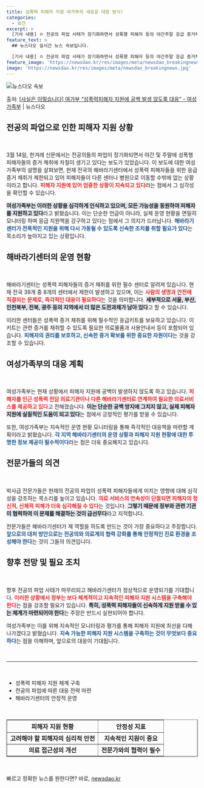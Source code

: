```yaml
---
title: 성폭력 피해자 지원 여가부의 새로운 대응 방식!
categories:
  - 보건
excerpt: >
  [기사 내용] ㅇ 전공의 파업 사태가 장기화하면서 성폭행 피해자 등의 야간주말 응급 증거채취를 중단하는 해바…
feature_text: >
  ## 뉴스다오 실시간 뉴스 속보입니다.

  [기사 내용] ㅇ 전공의 파업 사태가 장기화하면서 성폭행 피해자 등의 야간주말 응급 증거채취를 중단하는 해바…
feature_image: 'https://newsdao.kr/res/images/meta/newsdao_breakingnews.jpg'
image: 'https://newsdao.kr/res/images/meta/newsdao_breakingnews.jpg'
---
```


![뉴스다오 속보](https://newsdao.kr/res/images/meta/newsdao_breakingnews.jpg)

<p>출처: <a href="https://newsdao.kr/3358" rel="dofollow">[사실은 이렇습니다] 여가부 “성폭력피해자 지원에 공백 발생 않도록 대응” - 여성가족부</a> | 뉴스다오</p>

<h2 data-ke-size="size26">전공의 파업으로 인한 피해자 지원 상황</h2>

<p data-ke-size="size16">&nbsp;</p>

3월 14일, 한겨레 신문에서는 전공의들의 파업이 장기화되면서 야간 및 주말에 성폭행 피해자들의 증거 채취에 차질이 생기고 있다는 보도가 있었습니다. 이 보도에 대한 여성가족부의 설명을 살펴보면, 현재 전국의 해바라기센터에서 성폭력 피해자들을 위한 응급 증거 채취가 제한되고 있어 피해자들이 다른 센터나 병원으로 이동할 수밖에 없는 상황이라고 합니다. <b><span style="color: #ee2323;">피해자 지원에 있어 엄중한 상황이 지속되고 있다</span></b>라는 점에서 그 심각성을 확인할 수 있습니다.

<b><span style="background-color: #21538527;">여성가족부는 이러한 상황을 심각하게 인식하고 있으며, 모든 가능성을 동원하여 피해자를 지원하고 있다</span></b>라고 밝혔습니다. 이는 단순한 언급이 아니라, 실제 운영 현황을 면밀히 모니터링 하며 응급 지원책을 강구하고 있다는 점에서 그 의지가 드러납니다. <b><span style="color: #1a5490;">해바라기센터가 전폭적인 지원을 위해 다시 가동될 수 있도록 신속한 조치를 취할 필요가 있다</span></b>는 목소리가 높아지고 있는 상황입니다.

<h2 data-ke-size="size26">해바라기센터의 운영 현황</h2>

<p data-ke-size="size16">&nbsp;</p>

해바라기센터는 성폭력 피해자들의 증거 채취를 위한 필수 센터로 알려져 있습니다. 현재 전국 39개 중 8개의 센터에서 제한이 발생하고 있으며, 이는 <b><span style="color: #ee2323;">사람의 생명과 안전에 직결되는 문제로, 즉각적인 대응이 필요하다</span></b>는 것을 의미합니다. <b><span style="background-color: #21538527;">세부적으로 서울, 부산, 인천북부, 전북, 광주 등의 지역에서 더 많은 도전과제가 남아 있다</span></b>고 할 수 있습니다.

이러한 센터들은 성폭력 증거 채취를 위해 필수적인 응급키트를 보유하고 있습니다. 이 키트는 관련 증거를 채취할 수 있도록 필요한 의료물품과 사용안내서 등이 포함되어 있습니다. <b><span style="color: #1a5490;">피해자의 권리를 보호하고, 신속한 증거 확보를 위한 중요한 자원이다</span></b>는 것을 강조할 수 있습니다.

<h2 data-ke-size="size26">여성가족부의 대응 계획</h2>

<p data-ke-size="size16">&nbsp;</p>

여성가족부는 현재 상황에서 피해자 지원에 공백이 발생하지 않도록 하고 있습니다. <b><span style="color: #ee2323;">피해자를 인근 성폭력 전담 의료기관이나 다른 해바라기센터로 연계하여 필요한 의료서비스를 제공하고 있다</span></b>고 전해졌습니다. <b><span style="background-color: #21538527;">이는 단순한 공백 방지에 그치지 않고, 실제 피해자 지원에 실질적인 도움이 되고 있다</span></b>는 점에서 긍정적인 평가를 받을 수 있습니다.

또한, 여성가족부는 지속적인 운영 현황 모니터링을 통해 즉각적인 대응책을 마련할 계획이라고 밝혔습니다. <b><span style="color: #1a5490;">각 지역 해바라기센터의 운영 상황과 피해자 지원 현황에 대한 투명한 정보 제공이 필수적이다</span></b>라는 점은 더욱 중요해지고 있습니다.

<h2 data-ke-size="size26">전문가들의 의견</h2>

<p data-ke-size="size16">&nbsp;</p>

박사급 전문가들은 현재의 전공의 파업이 성폭력 피해자들에게 미치는 영향에 대해 심각성을 강조하는 목소리를 높이고 있습니다. <b><span style="color: #ee2323;">의료 서비스의 연속성이 단절되면 피해자의 정신적, 신체적 피해가 더욱 심각해질 수 있다</span></b>는 것입니다. <b><span style="background-color: #21538527;">그렇기 때문에 정부와 관련 기관이 협력하여 이 문제를 해결하는 것이 급선무다</span></b>라고 지적합니다.

전문가들은 해바라기센터가 제 역할을 하도록 만드는 것이 가장 중요하다고 주장합니다. <b><span style="color: #1a5490;">앞으로의 대처 방안으로는 전공의와 의료계의 협력 강화를 통해 안정적인 진료 환경을 조성해야 한다</span></b>는 것이 그들의 의견입니다.

<h2 data-ke-size="size26">향후 전망 및 필요 조치</h2>

<p data-ke-size="size16">&nbsp;</p>

향후 전공의 파업 사태가 마무리되고 해바라기센터가 정상적으로 운영되기를 기대합니다. <b><span style="color: #ee2323;">이러한 상황에서 정부는 보다 체계적이고 지속적인 피해자 지원 시스템을 구축해야 한다</span></b>는 점을 강조할 필요가 있습니다. <b><span style="background-color: #21538527;">특히, 성폭력 피해자들이 신속하게 지원 받을 수 있는 체계가 마련되어야 한다</span></b>는 주장은 반드시 실현되어야 합니다.

여성가족부는 이를 위해 지속적인 모니터링과 평가를 통해 피해자 지원에 최선을 다해 나가겠다고 밝혔습니다. <b><span style="color: #1a5490;">지속 가능한 피해자 지원 시스템을 구축하는 것이 무엇보다 중요하다</span></b>는 점을 이해하며, 앞으로의 대응이 기대됩니다.

<p data-ke-size="size16">&nbsp;</p>

<hr>

<p data-ke-size="size16">&nbsp;</p>

<ul>
    <li>성폭력 피해자 지원 체계 구축</li>
    <li>전공의 파업에 따른 대응 전략 마련</li>
    <li>해바라기센터의 안정적 운영</li>
</ul>

<p data-ke-size="size16">&nbsp;</p>

<table border="1" style="border-collapse: collapse; width: 100%;">
    <thead>
        <tr>
            <th style="text-align: center; height: 17px;"><b>피해자 지원 현황</b></th>
            <th style="text-align: center; height: 17px;"><b>안정성 지표</b></th>
        </tr>
    </thead>
    <tbody>
        <tr>
            <td style="text-align: center; height: 17px;"><b>고려해야 할 피해자의 심리적 안전</b></td>
            <td style="text-align: center; height: 17px;"><b>지속적인 지원이 중요</b></td>
        </tr>
        <tr>
            <td style="text-align: center; height: 17px;"><b>의료 접근성의 개선</b></td>
            <td style="text-align: center; height: 17px;"><b>전문가와의 협력이 필수</b></td>
        </tr>
    </tbody>
</table>

<p data-ke-size="size16">&nbsp;</p> 

빠르고 정확한 뉴스를 원한다면? 바로, <a href="https://newsdao.kr" rel="dofollow">newsdao.kr</a>


